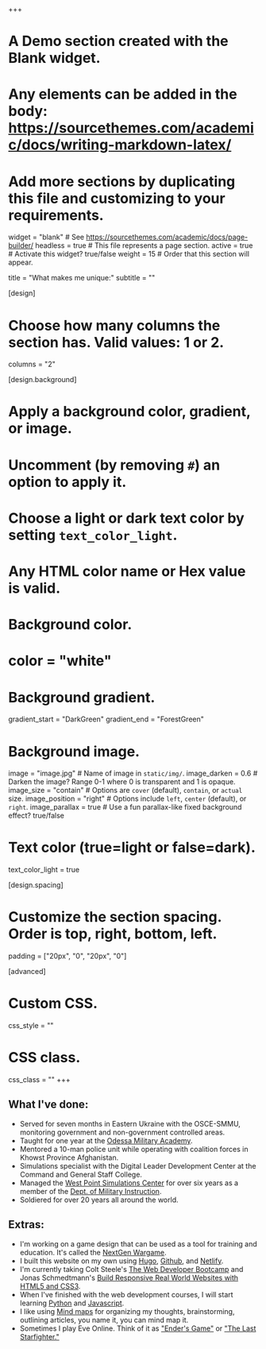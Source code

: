 +++
# A Demo section created with the Blank widget.
# Any elements can be added in the body: https://sourcethemes.com/academic/docs/writing-markdown-latex/
# Add more sections by duplicating this file and customizing to your requirements.

widget = "blank"  # See https://sourcethemes.com/academic/docs/page-builder/
headless = true  # This file represents a page section.
active = true  # Activate this widget? true/false
weight = 15  # Order that this section will appear.

title = "What makes me unique:"
subtitle = ""

[design]
  # Choose how many columns the section has. Valid values: 1 or 2.
  columns = "2"

[design.background]
  # Apply a background color, gradient, or image.
  #   Uncomment (by removing `#`) an option to apply it.
  #   Choose a light or dark text color by setting `text_color_light`.
  #   Any HTML color name or Hex value is valid.

  # Background color.
 # color = "white"
  
  # Background gradient.
  gradient_start = "DarkGreen"
 gradient_end = "ForestGreen"
  
  # Background image.
  image = "image.jpg"  # Name of image in `static/img/`.
  image_darken = 0.6  # Darken the image? Range 0-1 where 0 is transparent and 1 is opaque.
  image_size = "contain"  #  Options are `cover` (default), `contain`, or `actual` size.
  image_position = "right"  # Options include `left`, `center` (default), or `right`.
  image_parallax = true  # Use a fun parallax-like fixed background effect? true/false
  
  # Text color (true=light or false=dark).
  text_color_light = true

[design.spacing]
  # Customize the section spacing. Order is top, right, bottom, left.
  padding = ["20px", "0", "20px", "0"]

[advanced]
 # Custom CSS. 
 css_style = ""
 
 # CSS class.
 css_class = ""
+++
## What I've done:
- Served for seven months in Eastern Ukraine with the OSCE-SMMU, monitoring government and non-government controlled areas.
- Taught for one year at the <a href="https://en.wikipedia.org/wiki/Odessa_Military_Academy" target="_blank">Odessa Military Academy</a>.
- Mentored a 10-man police unit while operating with coalition forces in Khowst Province Afghanistan.
- Simulations specialist with the Digital Leader Development Center at the Command and General Staff College.
- Managed the <a href="https://www.westpoint.edu/military/department-of-military-instruction/simulation-center" target="_blank">West Point Simulations Center</a> for over six years as a member of the <a href="https://www.westpoint.edu/military/department-of-military-instruction" target="_blank">Dept. of Military Instruction</a>.
- Soldiered for over 20 years all around the world.

## Extras:
- I'm working on a game design that can be used as a tool for training and education. It's called the <a href="https://www.nextgenwargame.com/" target="_blank">NextGen Wargame</a>.
- I built this website on my own using <a href="https://gohugo.io/" target="_blank">Hugo</a>, <a href="https://github.com/" target="_blank">Github</a>, and <a href="https://www.netlify.com/" target="_blank">Netlify</a>.
- I'm currently taking Colt Steele's <a href="https://www.udemy.com/course/the-web-developer-bootcamp/" target="_blank">The Web Developer Bootcamp</a> and Jonas Schmedtmann's <a href="https://www.udemy.com/course/design-and-develop-a-killer-website-with-html5-and-css3/" target="_blank">Build Responsive Real World Websites with HTML5 and CSS3</a>.
- When I've finished with the web development courses, I will start learning <a href="https://www.python.org/doc/essays/blurb/" target="_blank">Python</a> and <a href="https://developer.mozilla.org/en-US/docs/Learn/JavaScript/First_steps/What_is_JavaScript" target="_blank">Javascript</a>.
- I like using <a href="https://www.mindmapping.com/mind-map.php" target="_blank">Mind maps</a> for organizing my thoughts, brainstorming, outlining articles, you name it, you can mind map it.
- Sometimes I play Eve Online. Think of it as <a href="https://en.wikipedia.org/wiki/Ender%27s_Game" target="_blank">"Ender's Game"</a> or <a href="https://en.wikipedia.org/wiki/The_Last_Starfighter" target="_blank">"The Last Starfighter."</a>